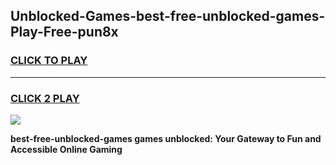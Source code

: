 
## Unblocked-Games-best-free-unblocked-games-Play-Free-pun8x
<h3>
<a href="https://premium76.site?title=best-free-unblocked-games&ref=18A1">CLICK TO PLAY</a></h3>
<hr>

<h3>
<a href="https://premium76.site?title=best-free-unblocked-games&ref=18A1">CLICK 2 PLAY</a>
  
</h3>

<a href="https://premium76.site?title=best-free-unblocked-games&ref=18A1"><img src="https://clearcache.store/games.png"></a>


**best-free-unblocked-games games unblocked: Your Gateway to Fun and Accessible Online Gaming**
